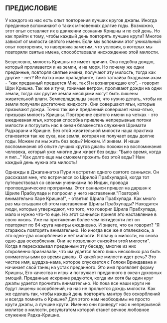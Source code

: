 ## ПРЕДИСЛОВИЕ

У каждого из нас есть опыт повторения лучших кругов джапы. Иногда преданные вспоминают о таких мгновениях долгие годы. Возможно, этот опыт оставляет их в движении сознания Кришны и по сей день. Но как прийти к тому, чтобы каждый день повторять лучшие круги? Многое зависит от милости святого имени. Если мы вспомним этот уникальный опыт повторения, то наверняка заметим, что условия, в которых мы повторяли святые имена, способствовали нисхождению этой милости.

Безусловно, милость Кришны не имеет причин. Она подобна дождю, который проливается и на земли, и на моря. Но почему же одни преданные, повторяя святые имена, получают эту милость, тогда как другие - нет? Йе йатха̄ мам прападйанте, та̄м̇с татхайва бхаджа̄ми ахам - "как преданный предается Мне, так Я и вознаграждаю его", - говорит Шри Кришна. Так же и тучи, гонимые ветром, проливают дожди на одни земли, тогда как другие земли месяцами могут быть лишены живительной влаги. Землевладельцы знают, что нужно делать, чтобы их земли получали достаточно жидкости. Они совершают ягьи, которые призывают дожди. Точно так же и преданный совершает нама-ягью, призывая милость Кришны. Повторение святого имени на четках - это ежедневная ягья, которая способна привлечь непрерывные потоки милости и погрузить нас в океан блаженства служения Шримати Радхарани и Кришне. Без этой живительной милости наша практика становится так же суха, как земля, которая не получает воды долгие годы. Можем ли мы жить без воды? Можем. И живем. И наши воспоминания об опыте лучших кругов джапы похожи на воспоминания человека, который уже многие дни живет без воды: "Было время, когда я пил..." Как долго еще мы сможем прожить без этой воды? Нам каждый день нужна эта милость!

Однажды в Джаганнатха Пури я встретил одного святого санньяси. Он рассказал мне, что встречался со Шрилой Прабхупадой, когда тот путешествовал со своими учениками по Индии, проводя проповеднические программы. Этот санньяси пришел на даршан к Шриле Прабхупаде и попросил у него наставления."Повторяй внимательно Харе Кришна!", - ответил Шрила Прабхупада. Как много раз мы слышали об этом наставлении Шрилы Прабхупады? Находятся люди, которые утверждают, что того, что говорил Шрила Прабхупада, мало и нужно что-то еще. Но этот санньяси принял это наставление в свою жизнь. Уже на протяжении более чем пятидесяти лет он повторяет по 64 круга мантры ежедневно. И знаете, что он говорит? "Я стараюсь повторять внимательно. Но иногда все же я отвлекаюсь, а это одно-два оскорбления и нет милости. Я плачу о милости, но снова одно-два оскорбления. Они не позволяют снизойти этой милости". Когда я пересказывал преданным эту беседу, многие из них откровенно признавали, что им удается всего лишь несколько раз быть внимательными во время джапы. О какой же милости идет речь? Это чистое имя, шуддха-нама, которое спускается с Голоки Вриндавана и начинает свой танец на устах преданного. Это имя проявляет форму Кришны, Его качества и игры и погружает преданного в океан духовных эмоций. Преданные искренне радуются, когда им хотя бы один круг джапы удается прочитать внимательно. Но пока все наши круги не будут лишены оскорблений, на нас не прольется дождь милости. Как же сделать так, чтобы каждый день повторять мантру без оскорблений и всегда помнить о Кришне? Для этого нам необходимы не просто круги джапы, а лучшие круги. Именно они приведут нас к непрерывной молитве о милости, результатом которой станет вечное любовное служение Радха-Кришне.